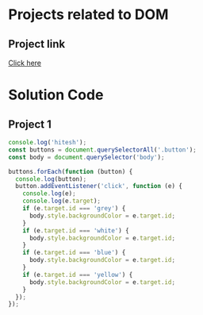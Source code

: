 # Projects related to DOM

## Project link
[Click here](https://stackblitz.com/edit/stackblitz-starters-kza2jpbp?description=HTML/CSS/JS%20Starter&file=1-colorChanger%2Findex.html,1-colorChanger%2Fchaiaurcode.js,1-colorChanger%2Fstyle.css,index.html,styles.css&terminalHeight=10&title=Static%20Starter)

# Solution Code

## Project 1

```JavaScript 
console.log('hitesh');
const buttons = document.querySelectorAll('.button');
const body = document.querySelector('body');

buttons.forEach(function (button) {
  console.log(button);
  button.addEventListener('click', function (e) {
    console.log(e);
    console.log(e.target);
    if (e.target.id === 'grey') {
      body.style.backgroundColor = e.target.id;
    }
    if (e.target.id === 'white') {
      body.style.backgroundColor = e.target.id;
    }
    if (e.target.id === 'blue') {
      body.style.backgroundColor = e.target.id;
    }
    if (e.target.id === 'yellow') {
      body.style.backgroundColor = e.target.id;
    }
  });
});

```